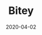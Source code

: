 ---
title: Bitey
alt: A nurse and a patient bite into a buoyancy aid
image: /images/stock.jpg
date: '2020-04-02'
---